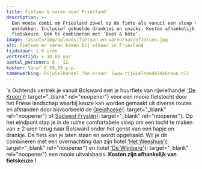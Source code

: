 ```yaml
---
title: Fietsen & varen door Friesland
description: >-
  Een mooie combi om Friesland zowel op de fiets als vanuit een sloep te
  ontdekken. Inclusief gekoelde drankjes en snacks. Kosten afhankelijk van
  fietskeuze. Ook te combineren met 'Boot & hôte'.
image: /assets/img/uploads/fietsen-en-varen/varenfietsen.jpg
alt: Fietsen en varen komen bij elkaar in Friesland
tijdsduur: ± 6 uren
vertrektijd: ± 10.00 uur
aantal_personen: 8 - 12
kosten: Vanaf € 59,50 p.p.
samenwerking: Rijwielhandel 'De Kroon' (www.rijwielhandeldekroon.nl)
---
```


's Ochtends vertrek je vanuit Bolsward met je huurfiets van rijwielhandel ['De Kroon'](https://rijwielhandeldekroon.nl){: target="_blank" rel="noopener"}&nbsp;voor een mooie fietstocht door het Friese landschap waarbij keuze kan worden gemaakt uit diverse routes en afstanden door bijvoorbeeld de [Greidhoeke](https://greidhoeke.com){: target="_blank" rel="noopener"} of [S&uacute;dwest Frysl&acirc;n](https://nl.wikipedia.org/wiki/Súdwest-Fryslân){: target="_blank" rel="noopener"}. Op het eindpunt stap je in de ruime comfortabele sloep om een tocht te maken van ± 2 uren terug naar Bolsward onder het genot van een hapje en drankje. De fiets kan je laten staan en wordt opgehaald. Wil je dit combineren met een overnachting dan zijn hotel ['Het Weeshuis'](http://hotelhetweeshuis.nl){: target="_blank" rel="noopener"} en hotel ['De Wijnberg'](https://wijnbergbolsward.nl){: target="_blank" rel="noopener"}&nbsp;een mooie uitvalsbasis. **Kosten zijn afhankelijk van fietskeuze \!**

&nbsp;
